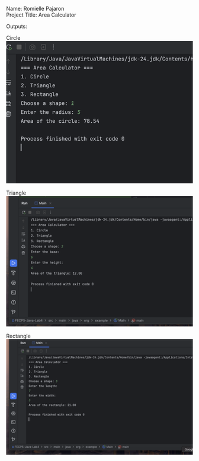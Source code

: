 Name: Romielle Pajaron <br/>
Project Title: Area Calculator <br/>

Outputs: <br/>

Circle
![circle](https://github.com/rdpajaron/FECP-Java-Session1-AreaCalculator/blob/main/circle-output.png)

Triangle
![triangle](https://github.com/rdpajaron/FECP-Java-Session1-AreaCalculator/blob/main/triangle-output.png)

Rectangle
![rect](https://github.com/rdpajaron/FECP-Java-Session1-AreaCalculator/blob/main/rect-output.png)
